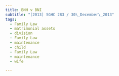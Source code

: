 ```yaml
---
title: BNH v BNI
subtitle: "[2013] SGHC 283 / 30\_December\_2013"
tags:
  - Family Law
  - matrimonial assets
  - division
  - Family Law
  - maintenance
  - child
  - Family Law
  - maintenance
  - wife

---
```


